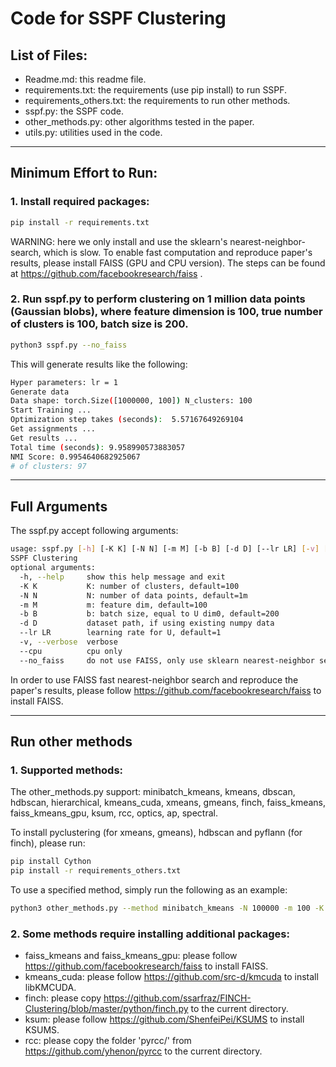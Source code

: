 # Code for SSPF Clustering
## List of Files:
* Readme.md: this readme file.
* requirements.txt: the requirements (use pip install) to run SSPF.
* requirements_others.txt: the requirements to run other methods.
* sspf.py: the SSPF code.
* other_methods.py: other algorithms tested in the paper.
* utils.py: utilities used in the code.

---
## Minimum Effort to Run:
### 1. Install required packages:

```bash
pip install -r requirements.txt
```

WARNING: here we only install and use the sklearn's nearest-neighbor-search, which is slow. To enable fast computation and reproduce paper's results,
please install FAISS (GPU and CPU version). The steps can be found at https://github.com/facebookresearch/faiss .

### 2. Run sspf.py to perform clustering on 1 million data points (Gaussian blobs), where feature dimension is 100, true number of clusters is 100, batch size is 200.

```bash
python3 sspf.py --no_faiss
```

This will generate results like the following:

```bash
Hyper parameters: lr = 1
Generate data
Data shape: torch.Size([1000000, 100]) N_clusters: 100
Start Training ...
Optimization step takes (seconds):  5.57167649269104
Get assignments ...
Get results ...
Total time (seconds): 9.958990573883057
NMI Score: 0.9954640682925067
# of clusters: 97
```

---
## Full Arguments

The sspf.py accept following arguments:

```bash
usage: sspf.py [-h] [-K K] [-N N] [-m M] [-b B] [-d D] [--lr LR] [-v] [--cpu] [--no_faiss]
SSPF Clustering
optional arguments:
  -h, --help     show this help message and exit
  -K K           K: number of clusters, default=100
  -N N           N: number of data points, default=1m
  -m M           m: feature dim, default=100
  -b B           b: batch size, equal to U dim0, default=200
  -d D           dataset path, if using existing numpy data
  --lr LR        learning rate for U, default=1
  -v, --verbose  verbose
  --cpu          cpu only
  --no_faiss     do not use FAISS, only use sklearn nearest-neighbor search. WARNING: this will be slow.
```

In order to use FAISS fast nearest-neighbor search and reproduce the paper's results, please follow https://github.com/facebookresearch/faiss to install FAISS.

---
## Run other methods
### 1. Supported methods:
The other_methods.py support: minibatch_kmeans, kmeans, dbscan,  hdbscan, hierarchical, kmeans_cuda, xmeans, gmeans, finch, faiss_kmeans, faiss_kmeans_gpu, ksum, rcc, optics, ap, spectral.

To install pyclustering (for xmeans, gmeans), hdbscan and pyflann (for finch), please run:

```bash
pip install Cython
pip install -r requirements_others.txt
```

To use a specified method, simply run the following as an example:

```bash
python3 other_methods.py --method minibatch_kmeans -N 100000 -m 100 -K 100
```

### 2. Some methods require installing additional packages:
* faiss_kmeans and faiss_kmeans_gpu: please follow https://github.com/facebookresearch/faiss to install FAISS.
* kmeans_cuda: please follow https://github.com/src-d/kmcuda to install libKMCUDA.
* finch: please copy https://github.com/ssarfraz/FINCH-Clustering/blob/master/python/finch.py to the current directory.
* ksum: please follow https://github.com/ShenfeiPei/KSUMS to install KSUMS.
* rcc: please copy the folder 'pyrcc/' from https://github.com/yhenon/pyrcc to the current directory.